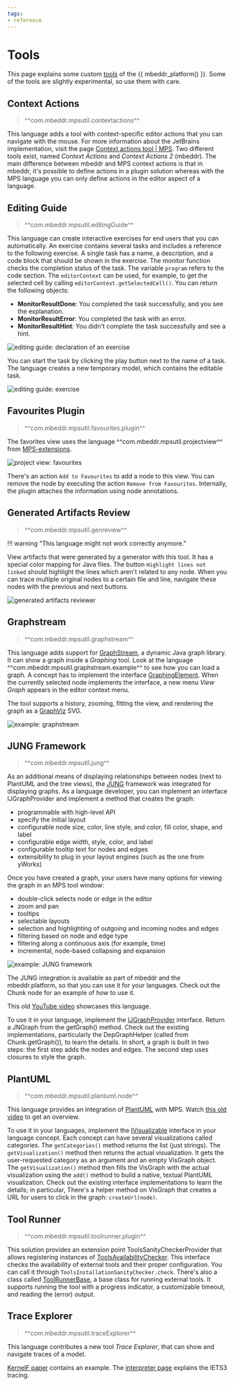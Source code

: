 ```yaml
---
tags:
- reference
---
```


# Tools

This page explains some custom [tools](https://www.jetbrains.com/help/mps/plugin.html#tools) of the {{ mbeddr_platform() }}.
Some of the tools are slightly experimental, so use them with care.

## Context Actions

> ^^com.mbeddr.mpsutil.contextactions^^

This language adds a tool with context-specific editor actions that you can navigate with the mouse. For more information about the
JetBrains implementation, visit the page [Context actions tool | MPS](https://www.jetbrains.com/help/mps/context-actions-tool.html).
Two different tools exist, named *Context Actions* and *Context Actions 2* (mbeddr). The main difference between mbeddr and MPS context actions is that in mbeddr, it's possible to define actions in a plugin solution whereas with the MPS language you can only define actions in the editor aspect of a language. 

## Editing Guide

> ^^com.mbeddr.mpsutil.editingGuide^^

This language can create interactive exercises for end users that you can automatically. An exercise contains several tasks and includes a reference to the following exercise. A single task has a name, a description, and a code block that should be
shown in the exercise. The monitor function checks the completion status of the task. The variable `program` refers to the code section. The `editorContext` can be used, for example, to get the selected cell by calling `editorContext.getSelectedCell()`. You can return the following objects:

- **MonitorResultDone**: You completed the task successfully, and you see the explanation.
- **MonitorResultError**: You completed the task with an error.
- **MonitorResultHint**: You didn't complete the task successfully and see a hint.

![editing guide: declaration of an exercise](images/editingguide_definition.png)

You can start the task by clicking the play button next to the name of a task. The language creates a new
temporary model, which contains the editable task.

![editing guide: exercise](images/editingguide_exercise.png)


## Favourites Plugin

> ^^com.mbeddr.mpsutil.favourites.plugin^^

The favorites view uses the language ^^com.mbeddr.mpsutil.projectview^^ from [MPS-extensions](https://jetbrains.github.io/MPS-extensions/extensions/other/project-view/).

![project view: favourites](https://jetbrains.github.io/MPS-extensions/extensions/img/favourites.png)

There's an action `Add to Favourites` to add a node to this view. You can remove the node by executing the action
`Remove from Favourites`. Internally, the plugin attaches the information using node annotations.

## Generated Artifacts Review

> ^^com.mbeddr.mpsutil.genreview^^

!!! warning "This language might not work correctly anymore."

View artifacts that were generated by a generator with this tool. It has a special color mapping for Java files.
The button `Highlight lines not linked` should highlight the lines which aren't related to any node. When you can trace multiple
original nodes to a certain file and line, navigate these nodes with the previous and next buttons.

![generated artifacts reviewer](images/generated_artifacts_reviewer.png)

## Graphstream

> ^^com.mbeddr.mpsutil.graphstream^^

This language adds support for [GraphStream](https://graphstream-project.org/), a dynamic Java graph library. It can show a graph inside a *Graphing* tool. Look at the language
^^com.mbeddr.mpsutil.graphstream.example^^ to see how you can load a graph. A concept has to
implement the interface [GraphingElement](http://127.0.0.1:63320/node?ref=r%3Ae5f563f0-3312-4f0d-a6fe-8d43c8a221d4%28com.mbeddr.mpsutil.graphstream.structure%29%2F5447190170711933193). When the currently selected node implements the interface,
a new menu *View Graph* appears in the editor context menu.

The tool supports a history, zooming, fitting the view, and rendering the graph as
a [GraphViz](https://graphviz.org/) SVG.

![example: graphstream](images/graphstream_example.png)

## JUNG Framework

> ^^com.mbeddr.mpsutil.jung^^

As an additional means of displaying relationships between nodes (next to PlantUML and the tree views),
the [JUNG](http://jung.sourceforge.net/) framework was integrated for displaying graphs.
As a language developer, you can implement an interface IJGraphProvider and implement a method that creates the graph:

- programmable with high-level API
- specify the initial layout
- configurable node size, color, line style, and color, fill color, shape, and label
- configurable edge width, style, color, and label
- configurable tooltip text for nodes and edges
- extensibility to plug in your layout engines (such as the one from yWorks)

Once you have created a graph, your users have many options for viewing the graph in an MPS tool window:

- double-click selects node or edge in the editor
- zoom and pan
- tooltips
- selectable layouts
- selection and highlighting of outgoing and incoming nodes and edges
- filtering based on node and edge type
- filtering along a continuous axis (for example, time)
- incremental, node-based collapsing and expansion

![example: JUNG framework](images/jung2.png)

The JUNG integration is available as part of mbeddr and the mbeddr\.platform, so that you can use it for your languages. Check out the Chunk node for an example of how to use it.

This old [YouTube video](http://youtu.be/-v1X0GhsLJ4) showcases this language.

To use it in your language, implement the [IJGraphProvider](http://127.0.0.1:63320/node?ref=d09a16fb-1d68-4a92-a5a4-20b4b2f86a62%2Fr%3A6e32694b-6dd1-4530-b48f-4e3bf97b2744%28com.mbeddr.mpsutil.jung%2Fcom.mbeddr.mpsutil.jung.structure%29%2F6388491840914066147) interface. Return a JNGraph from the getGraph() method. Check out the existing implementations, particularly the DepGraphHelper (called from Chunk.getGraph()), to learn the details. In short, a graph is built in two steps: the first step adds the nodes and edges. The second step uses closures to style the graph.

## PlantUML

> ^^com.mbeddr.mpsutil.plantuml.node^^

This language provides an integration of [PlantUML](https://plantuml.com/) with MPS. Watch [this old video](https://www.youtube.com/watch?v=QjwXITp6fwg) to get an overview.

To use it in your languages, implement the [IVisualizable](http://127.0.0.1:63320/node?ref=b4d28e19-7d2d-47e9-943e-3a41f97a0e52%2Fr%3A4903509f-5416-46ff-9a8b-44b5a178b568%28com.mbeddr.mpsutil.plantuml.node%2Fcom.mbeddr.mpsutil.plantuml.node.structure%29%2F3225038607917463880) interface in your language concept. Each concept can have several visualizations called categories. The `getCategories()` method returns the list (just strings). The `getVisualization()` method then returns the actual visualization. It gets the user-requested category as an argument and an empty VisGraph object. The `getVisualization()` method then fills the VisGraph with the actual visualization using the `add()` method to build a native, textual PlantUML visualization. Check out the existing interface implementations to learn the details; in particular, There's a helper method on VisGraph that creates a URL for users to click in the graph: `createUrl(node)`.


## Tool Runner

> ^^com.mbeddr.mpsutil.toolrunner.plugin^^

This solution provides an extension point ToolsSanityCheckerProvider that allows registering instances of [ToolsAvailabilityChecker](http://127.0.0.1:63320/node?ref=r%3Aeb55a79e-712e-453c-8ff8-d50d0340bc94%28com.mbeddr.mpsutil.toolrunner%29%2F8869103559931921994).
This interface checks the availability of external tools and their proper configuration. You can call it through `ToolsInstallationSanityChecker.check`. There's also a class called [ToolRunnerBase](http://127.0.0.1:63320/node?ref=r%3Aeb55a79e-712e-453c-8ff8-d50d0340bc94%28com.mbeddr.mpsutil.toolrunner%29%2F4775168500935975079), a base class for running external tools. It supports running the tool with a progress indicator, a customizable timeout, and reading the (error) output.

## Trace Explorer

> ^^com.mbeddr.mpsutil.traceExplorer^^

This language contributes a new tool *Trace Explorer*, that can show and navigate traces of a model.

[KernelF paper](https://voelter.de/data/pub/kernelf-reference.pdf#page=14) contains an example. The [interpreter page](interpreter.md#tracing-in-kernelf)
explains the IETS3 tracing.